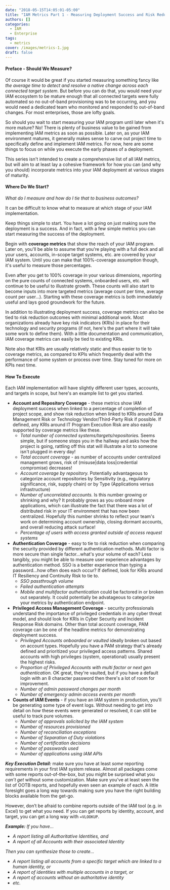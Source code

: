 ```yaml
---
date: "2018-05-15T14:05:01-05:00"
title: "IAM Metrics Part 1 - Measuring Deployment Success and Risk Reduction"
authors: []
categories:
  - IAM
  - Enterprise
tags:
  - metrics
cover: /images/metrics-1.jpg
draft: false
---
```

#### Preface - Should We Measure?

Of course it would be great if you started measuring something fancy like _the average time to detect and resolve a native change across each connected target system_. But before you can do that, you would need your IAM ecosystem to be mature enough that all connected targets were fully automated so no out-of-band provisioning was to be occurring, and you would need a dedicated team who monitored and responded to out-of-band changes. For most enterprises, those are lofty goals.

So should you wait to start measuring your IAM program until later when it's more mature? No! There is plenty of business value to be gained from implementing IAM metrics as soon as possible. Later on, as your IAM environment matures, it generally makes sense to carve out project time to specifically define and implement IAM metrics. For now, here are some things to focus on while you execute the early phases of a deployment.

This series isn't intended to create a comprehensive list of all IAM metrics, but will aim to at least lay a cohesive framework for how you can (and why you should) incorporate metrics into your IAM deployment at various stages of maturity.


#### Where Do We Start?
*What do I measure and how do I tie that to business outcomes?*

It can be difficult to know what to measure at which stage of your IAM implementation.

Keep things simple to start. You have a lot going on just making sure the deployment is a success. And in fact, with a few simple metrics you can start measuring the success of the deployment.

Begin with **coverage metrics** that show the reach of your IAM program. Later on, you'll be able to assume that you're playing with a full deck and all your users, accounts, in-scope target systems, etc. are covered by your IAM system. Until you can make that 100%-coverage assumption though, it's useful to measure those percentages.

Even after you get to 100% coverage in your various dimensions, reporting on the pure counts of connected systems, onboarded users, etc. will continue to be useful to illustrate growth. These counts will also start to become inputs into more targeted metrics (average count per time, average count per user...). Starting with these coverage metrics is both immediately useful and lays good groundwork for the future.

In addition to illustrating deployment success, coverage metrics can also be tied to risk reduction outcomes with minimal additional work. Most organizations already have key risk indicators (KRIs) in place for their technology and security programs (if not, here's the part where it will take some work to define them). With a little documentation and communication, IAM coverage metrics can easily be tied to existing KRIs. 

Note also that KRIs are usually relatively static and thus easier to tie to coverage metrics, as compared to KPIs which frequently deal with the performance of some system or process over time. Stay tuned for more on KPIs next time.


#### How To Execute

Each IAM implementation will have slightly different user types, accounts, and targets in scope, but here's an example list to get you started.

* **Account and Repository Coverage** - these metrics show IAM deployment success when linked to a percentage of completion of project scope, and show risk reduction when linked to KRIs around Data Management Risk or Technology Vendor/Third-Party Risk if possible. If defined, any KRIs around IT Program Execution Risk are also easily supported by coverage metrics like these.
  - _Total number of connected systems/targets/repositories._ Seems simple, but if someone stops you in the hallway and asks how the project is going, rattling off this stat will illustrate a lot to someone isn't plugged in every day!
  - _Total account coverage_ - as number of accounts under centralized management grows, risk of (misuse|data loss|credential compromise) decreases!
  - _Account coverage by repository._ Potentially advantageous to categorize account repositories by Sensitivity (e.g., regulatory significance, risk, supply chain) or by Type (Applications versus infrastructure)
  - _Number of uncorrelated accounts._ Is this number growing or shrinking and why? It probably grows as you onboard more applications, which can illustrate the fact that there was a lot of distributed risk in your IT environment that has now been centralized. Hopefully this number shrinks to reflect your team's work on determining account ownership, closing dormant accounts, and overall reducing attack surface!
  - _Percentage of users with access granted outside of access request systems_
* **Authentication Coverage** - easy to tie to risk reduction when comparing the security provided by different authentication methods. Multi factor is more secure than single factor...what's your volume of each? Less tangibly, you might be able to measure user experience advantages by authentication method. SSO is a better experience than typing a password...how often does each occur? If defined, look for KRIs around IT Resiliency and Continuity Risk to tie to.
  - _SSO passthrough volume_
  - _Failed authentication attempts_
  - _Mobile and multifactor authentication_ could be factored in or broken out separately. It could potentially be advatageous to categorize your metrics by authentication endpoint.
* **Privileged Access Management Coverage** - security professionals understand the importance of privileged credentials in any cyber threat model, and should look for KRIs in Cyber Security and Incident Response Risk domains. Other than total account coverage, PAM coverage can be one of the headline metrics for demonstrating deployment success.
  - _Privileged Accounts onboarded or vaulted_ ideally broken out based on account types. Hopefully you have a PAM strategy that's already defined and prioritized your privileged access patterns. Shared accounts with high privileges (system, operational) usually present the highest risks.
  - _Proportion of Privileged Accounts with multi factor or next gen authentication._ OK great, they're vaulted, but if you have a default login with an 8 character password then there's a lot of room for improvement.
  - _Number of admin password changes per month_
  - _Number of emergency admin access events per month_
* **Counts of IAM Events** - if you have an IAM system in production, you'll be generating some type of event logs. Without needing to get into detail on *how* these events were generated or resolved, it can still be useful to track pure volumes.
  - _Number of approvals solicited by the IAM system_
  - _Number of resources provisioned_
  - _Number of reconciliation exceptions_
  - _Number of Separation of Duty violations_
  - _Number of certification decisions_
  - _Number of passwords used_
  - _Number of applications using IAM APIs_


***Key Execution Detail:*** make sure you have at least *some* reporting requirements in your first IAM system release. Almost all packages come with some reports out-of-the-box, but you might be surprised what you *can’t get* without some customization. Make sure you've at least seen the list of OOTB reports, and hopefully even seen an example of each. A little foresight goes a long way towards making sure you have the right building blocks available from the get-go. 

However, don’t be afraid to combine reports outside of the IAM tool (e.g. in Excel) to get what you need. If you can get reports by identity, account, and target, you can get a long way with `=VLOOKUP`.


***Example:*** *If you have...*

+ *A report listing all Authoritative Identities, and*
+ *A report of all Accounts with their associated Identity*

*Then you can synthesize those to create...*

+ *A report listing all accounts from a specific target which are linked to a human identity, or*
+ *A report of identities with multiple accounts in a target, or*
+ *A report of accounts without an authoritative identity*
+ *etc.*

